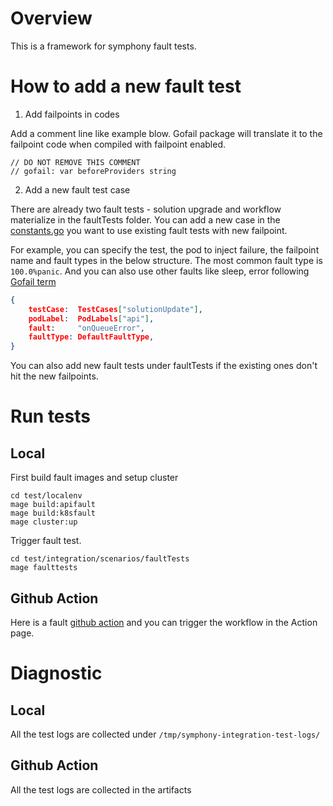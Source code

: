 <!--
Copyright (c) Microsoft Corporation.
Licensed under the MIT license.
SPDX-License-Identifier: MIT
-->
# Overview

This is a framework for symphony fault tests. 

# How to add a new fault test
1. Add failpoints in codes

Add a comment line like example blow. Gofail package will translate it to the failpoint code when compiled with failpoint enabled.
```
// DO NOT REMOVE THIS COMMENT
// gofail: var beforeProviders string
```

2. Add a new fault test case

There are already two fault tests - solution upgrade and workflow materialize in the faultTests folder. You can add a new case in the [constants.go](./utils/constants.go) you want to use existing fault tests with new failpoint.

For example, you can specify the test, the pod to inject failure, the failpoint name and fault types in the below structure. The most common fault type is `100.0%panic`. And you can also use other faults like sleep, error following [Gofail term](https://github.com/etcd-io/gofail/blob/master/doc/design.md#gofail-term)
```json
{
    testCase:  TestCases["solutionUpdate"],
    podLabel:  PodLabels["api"],
    fault:     "onQueueError",
    faultType: DefaultFaultType,
}
```

You can also add new fault tests under faultTests if the existing ones don't hit the new failpoints.

# Run tests

## Local
First build fault images and setup cluster 
```
cd test/localenv
mage build:apifault
mage build:k8sfault
mage cluster:up
```
Trigger fault test.
```
cd test/integration/scenarios/faultTests
mage faulttests
```

## Github Action

Here is a fault [github action](../../../../.github/workflows/fault.yml) and you can trigger the workflow in the Action page.

# Diagnostic

## Local
All the test logs are collected under `/tmp/symphony-integration-test-logs/`

## Github Action
All the test logs are collected in the artifacts